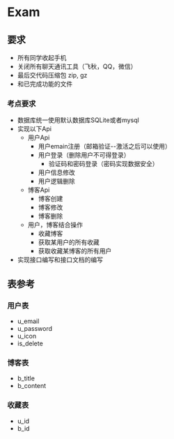 # Exam

## 要求
- 所有同学收起手机
- 关闭所有聊天通讯工具（飞秋，QQ，微信）
- 最后交代码压缩包  zip, gz
- 和已完成功能的文件 

### 考点要求
- 数据库统一使用默认数据库SQLite或者mysql
- 实现以下Api
  - 用户Api
    - 用户emain注册（邮箱验证--激活之后可以使用）
    - 用户登录（删除用户不可得登录）
      - 验证码和密码登录（密码实现数据安全）
    - 用户信息修改
    - 用户逻辑删除
  - 博客Api
    - 博客创建
    - 博客修改
    - 博客删除
  - 用户，博客结合操作
    - 收藏博客
    - 获取某用户的所有收藏
    - 获取收藏某博客的所有用户
- 实现接口编写和接口文档的编写



## 表参考

### 用户表

- u_email
- u_password
- u_icon
- is_delete



### 博客表

- b_title
- b_content



### 收藏表

- u_id
- b_id



### 